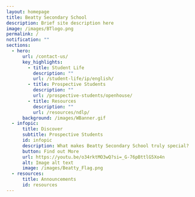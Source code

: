 ```yaml
---
layout: homepage
title: Beatty Secondary School
description: Brief site description here
image: /images/BTlogo.png
permalink: /
notification: ""
sections:
  - hero:
      url: /contact-us/
      key_highlights:
        - title: Student Life
          description: ""
          url: /student-life/ip/english/
        - title: Prospective Students
          description: ""
          url: /prospective-students/openhouse/
        - title: Resources
          description: ""
          url: /resources/ndlp/
      background: /images/WBanner.gif
  - infopic:
      title: Discover
      subtitle: Prospective Students
      id: infopic
      description: What makes Beatty Secondary School truly special?
      button: Find out More
      url: https://youtu.be/o34rktMO3wQ?si=_G-76pBttlG5Xo4n
      alt: Image alt text
      image: /images/Beatty_Flag.png
  - resources:
      title: Announcements
      id: resources
---
```

